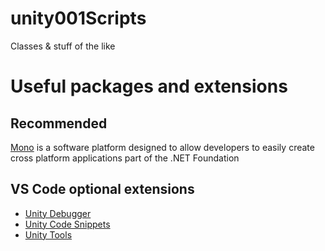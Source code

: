 # unity001Scripts
Classes &amp; stuff of the like

# Useful packages and extensions 
## Recommended
[Mono](https://www.mono-project.com/download/stable/#download-lin)
is a software platform designed to allow developers
to easily create cross platform applications part of the .NET Foundation

## VS Code optional extensions
- [Unity Debugger](https://marketplace.visualstudio.com/items?itemName=Unity.unity-debug)
- [Unity Code Snippets](https://marketplace.visualstudio.com/items?itemName=kleber-swf.unity-code-snippets)
- [Unity Tools](https://marketplace.visualstudio.com/items?itemName=Tobiah.unity-tools)
